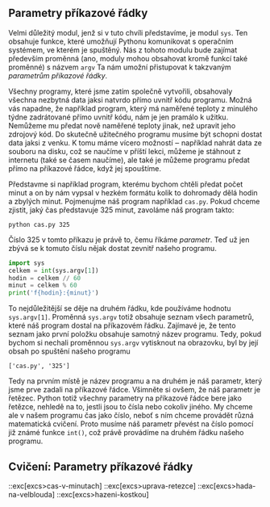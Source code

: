 ## Parametry příkazové řádky

Velmi důležitý modul, jenž si v tuto chvíli představíme, je modul `sys`. Ten obsahuje funkce, které umožňují Pythonu komunikovat s operačním systémem, ve kterém je spuštěný. Nás z tohoto modulu bude zajímat především proměnná (ano, moduly mohou obsahovat kromě funkcí také proměnné) s názvem `argv` Ta nám umožní přistupovat k takzvaným _parametrům příkazové řádky_.

Všechny programy, které jsme zatím společně vytvořili, obsahovaly všechna nezbytná data jaksi natvrdo přímo uvnitř kódu programu. Možná vás napadne, že například program, který má naměřené teploty z minulého týdne zadrátované přímo uvnitř kódu, nám je jen pramálo k užitku. Nemůžeme mu předat nově naměřené teploty jinak, než upravit jeho zdrojový kód. Do skutečně užitečného programu musíme být schopni dostat data jaksi z venku. K tomu máme vícero možností ‒ například nahrát data ze souboru na disku, což se naučíme v příští lekci, můžeme je stáhnout z internetu (také se časem naučíme), ale také je můžeme programu předat přímo na příkazové řádce, když jej spouštíme.

Představme si například program, kterému bychom chtěli předat počet minut a on by nám vypsal v hezkém formátu kolik to dohromady dělá hodin a zbylých minut. Pojmenujme náš program například `cas.py`. Pokud chceme zjistit, jaký čas představuje 325 minut, zavoláme náš program takto:

```shell
python cas.py 325
```

Číslo 325 v tomto příkazu je právě to, čemu říkáme _parametr_. Teď už jen zbývá se k tomuto číslu nějak dostat zevnitř našeho programu.

```py
import sys
celkem = int(sys.argv[1])
hodin = celkem // 60
minut = celkem % 60
print('f{hodin}:{minut}')
```

To nejdůležitější se děje na druhém řádku, kde používáme hodnotu `sys.argv[1]`. Proměnná `sys.argv` totiž obsahuje seznam všech parametrů, které náš program dostal na příkazovém řádku. Zajímavé je, že tento seznam jako první položku obsahuje samotný název programu. Tedy, pokud bychom si nechali proměnnou `sys.argv` vytisknout na obrazovku, byl by její obsah po spuštění našeho programu

```
['cas.py', '325']
```

Tedy na prvním místě je název programu a na druhém je náš parametr, který jsme prve zadali na příkazové řádce. Všimněte si ovšem, že náš parametr je řetězec. Python totiž všechny parametry na příkazové řádce bere jako řetězce, nehledě na to, jestli jsou to čísla nebo cokoliv jiného. My chceme ale v našem programu čas jako číslo, neboť s ním chceme provádět různá matematická cvičení. Proto musíme náš parametr převést na číslo pomocí již známé funkce `int()`, což právě provádíme na druhém řádku našeho programu.

## Cvičení: Parametry příkazové řádky
::exc[excs>cas-v-minutach]
::exc[excs>uprava-retezce]
::exc[excs>hada-na-velblouda]
::exc[excs>hazeni-kostkou]

